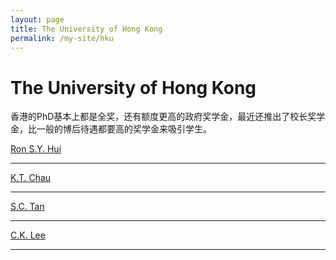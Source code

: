```yaml
---
layout: page
title: The University of Hong Kong
permalink: /my-site/hku
---
```

# The University of Hong Kong

香港的PhD基本上都是全奖，还有额度更高的政府奖学金，最近还推出了校长奖学金，比一般的博后待遇都要高的奖学金来吸引学生。

[Ron S.Y. Hui](https://www.eee.hku.hk/people/ronhui/)



---

[K.T. Chau](https://www.eee.hku.hk/people/ktchau/)



---

[S.C. Tan](https://www.eee.hku.hk/people/sctan/)



---

[C.K. Lee](https://www.eee.hku.hk/people/cklee/)



---
